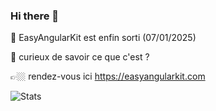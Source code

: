 ### Hi there 👋

🚀 EasyAngularKit est enfin sorti (07/01/2025)

🤔 curieux de savoir ce que c'est ?

👉🏼 rendez-vous ici https://easyangularkit.com

![Stats](https://github-readme-stats.vercel.app/api?username=gredin2712&show_icons=true)